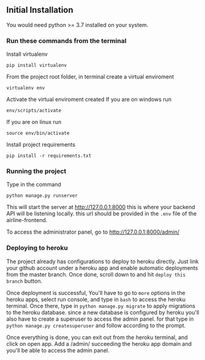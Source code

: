## Initial Installation
You would need python >= 3.7 installed on your system.


### Run these commands from the terminal

Install virtualenv
```shell
pip install virtualenv
```

From the project root folder, in terminal create a virtual enviroment 
```shell
virtualenv env 
```
Activate the virtual enviroment created 
If you are on windows run
```shell
env/scripts/activate
```
If you are on linux run
```shell
source env/bin/activate
```

Install project requirements
```shell
pip install -r requirements.txt
```

### Running the project 
Type in the command
```shell
python manage.py runserver
```
This will start the server at http://127.0.0.1:8000
this is where your backend API will be listening locally.
this url should be provided in the `.env` file of the airline-frontend.

To access the administrator panel, go to http://127.0.0.1:8000/admin/


### Deploying to heroku
The project already has configurations to deploy to heroku directly.
Just link your github account under a heroku app and enable automatic deployments from the master branch.
Once done, scroll down to and hit `deploy this branch` button.

Once deployment is successful, You'll have to go to `more` options in the heroku apps,
select run console, and type in `bash` to access the heroku terminal. Once there, 
type in `python manage.py migrate` to apply migrations to the heroku database.
since a new database is configured by heroku you'll also have to create a superuser to access the admin panel.
for that type in `python manage.py createsuperuser` and follow according to the prompt.

Once everything is done, you can exit out from the heroku terminal, and click on open app. 
Add a /admin/ succeeding the heroku app domain and you'll be able to access the admin panel. 
